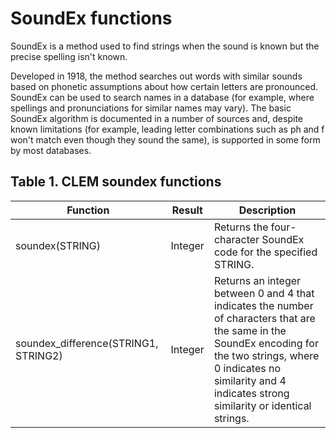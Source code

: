 SoundEx functions
====================
SoundEx is a method used to find strings when the sound is known but the precise spelling isn't known.

Developed in 1918, the method searches out words with similar sounds based on phonetic assumptions about how certain letters are pronounced. SoundEx can be used to search names in a database (for example, where spellings and pronunciations for similar names may vary). The basic SoundEx algorithm is documented in a number of sources and, despite known limitations (for example, leading letter combinations such as ph and f won't match even though they sound the same), is supported in some form by most databases.
## Table 1. CLEM soundex functions
| Function                   | Result  | Description                                                                                                                                               |
|----------------------------|---------|-----------------------------------------------------------------------------------------------------------------------------------------------------------|
| soundex(STRING)            | Integer  | Returns the four-character SoundEx code for the specified STRING.                                                                                                          |
| soundex_difference(STRING1, STRING2)               | Integer  | Returns an integer between 0 and 4 that indicates the number of characters that are the same in the SoundEx encoding for the two strings, where 0 indicates no similarity and 4 indicates strong similarity or identical strings.                                                                                                 |

